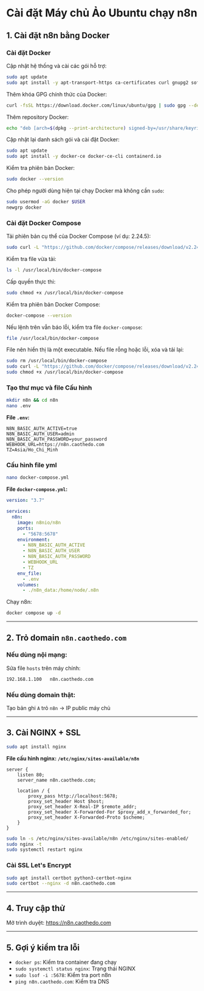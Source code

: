 # Cài đặt Máy chủ Ảo Ubuntu chạy n8n

## 1. Cài đặt n8n bằng Docker

### Cài đặt Docker
Cập nhật hệ thống và cài các gói hỗ trợ:
```bash
sudo apt update
sudo apt install -y apt-transport-https ca-certificates curl gnupg2 software-properties-common
```

Thêm khóa GPG chính thức của Docker:
```bash
curl -fsSL https://download.docker.com/linux/ubuntu/gpg | sudo gpg --dearmor -o /usr/share/keyrings/docker-archive-keyring.gpg
```

Thêm repository Docker:
```bash
echo "deb [arch=$(dpkg --print-architecture) signed-by=/usr/share/keyrings/docker-archive-keyring.gpg] https://download.docker.com/linux/ubuntu $(lsb_release -cs) stable" | sudo tee /etc/apt/sources.list.d/docker.list > /dev/null
```

Cập nhật lại danh sách gói và cài đặt Docker:
```bash
sudo apt update
sudo apt install -y docker-ce docker-ce-cli containerd.io
```

Kiểm tra phiên bản Docker:
```bash
sudo docker --version
```

Cho phép người dùng hiện tại chạy Docker mà không cần `sudo`:
```bash
sudo usermod -aG docker $USER
newgrp docker
```

### Cài đặt Docker Compose
Tải phiên bản cụ thể của Docker Compose (ví dụ: 2.24.5):
```bash
sudo curl -L "https://github.com/docker/compose/releases/download/v2.24.5/docker-compose-$(uname -s)-$(uname -m)" -o /usr/local/bin/docker-compose
```

Kiểm tra file vừa tải:
```bash
ls -l /usr/local/bin/docker-compose
```

Cấp quyền thực thi:
```bash
sudo chmod +x /usr/local/bin/docker-compose
```

Kiểm tra phiên bản Docker Compose:
```bash
docker-compose --version
```

Nếu lệnh trên vẫn báo lỗi, kiểm tra file `docker-compose`:
```bash
file /usr/local/bin/docker-compose
```
File nên hiển thị là một executable. Nếu file rỗng hoặc lỗi, xóa và tải lại:
```bash
sudo rm /usr/local/bin/docker-compose
sudo curl -L "https://github.com/docker/compose/releases/download/v2.24.5/docker-compose-$(uname -s)-$(uname -m)" -o /usr/local/bin/docker-compose
sudo chmod +x /usr/local/bin/docker-compose
```

### Tạo thư mục và file Cấu hình
```bash
mkdir n8n && cd n8n
nano .env
```

**File `.env`:**

```env
N8N_BASIC_AUTH_ACTIVE=true
N8N_BASIC_AUTH_USER=admin
N8N_BASIC_AUTH_PASSWORD=your_password
WEBHOOK_URL=https://n8n.caothedo.com
TZ=Asia/Ho_Chi_Minh
```
### Cấu hình file yml  
```bash
nano docker-compose.yml
```
**File `docker-compose.yml`:**

```yaml
version: "3.7"

services:
  n8n:
    image: n8nio/n8n
    ports:
      - "5678:5678"
    environment:
      - N8N_BASIC_AUTH_ACTIVE
      - N8N_BASIC_AUTH_USER
      - N8N_BASIC_AUTH_PASSWORD
      - WEBHOOK_URL
      - TZ
    env_file:
      - .env
    volumes:
      - ./n8n_data:/home/node/.n8n
```

Chạy n8n:
```bash
docker compose up -d
```

---

## 2. Trỏ domain `n8n.caothedo.com`

### Nếu dùng nội mạng:
Sửa file `hosts` trên máy chính:

```txt
192.168.1.100   n8n.caothedo.com
```

### Nếu dùng domain thật:
Tạo bản ghi `A` trỏ `n8n` → IP public máy chủ

---

## 3. Cài NGINX + SSL

```bash
sudo apt install nginx
```

**File cấu hình nginx: `/etc/nginx/sites-available/n8n`**

```nginx
server {
    listen 80;
    server_name n8n.caothedo.com;

    location / {
        proxy_pass http://localhost:5678;
        proxy_set_header Host $host;
        proxy_set_header X-Real-IP $remote_addr;
        proxy_set_header X-Forwarded-For $proxy_add_x_forwarded_for;
        proxy_set_header X-Forwarded-Proto $scheme;
    }
}
```

```bash
sudo ln -s /etc/nginx/sites-available/n8n /etc/nginx/sites-enabled/
sudo nginx -t
sudo systemctl restart nginx
```

### Cài SSL Let's Encrypt

```bash
sudo apt install certbot python3-certbot-nginx
sudo certbot --nginx -d n8n.caothedo.com
```

---

## 4. Truy cập thử

Mở trình duyệt: https://n8n.caothedo.com

---

## 5. Gợi ý kiểm tra lỗi

- `docker ps`: Kiểm tra container đang chạy
- `sudo systemctl status nginx`: Trạng thái NGINX
- `sudo lsof -i :5678`: Kiểm tra port n8n
- `ping n8n.caothedo.com`: Kiểm tra DNS
